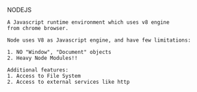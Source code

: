 NODEJS

    A Javascript runtime environment which uses v8 engine 
    from chrome browser.

    Node uses V8 as Javascript engine, and have few limitations:

    1. NO "Window", "Document" objects
    2. Heavy Node Modules!!

    Additional features:
    1. Access to File System
    2. Access to external services like http